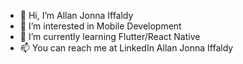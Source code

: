 - 👋 Hi, I’m Allan Jonna Iffaldy
- 👀 I’m interested in Mobile Development
- 🌱 I’m currently learning Flutter/React Native
- 📫 You can reach me at LinkedIn Allan Jonna Iffaldy 

